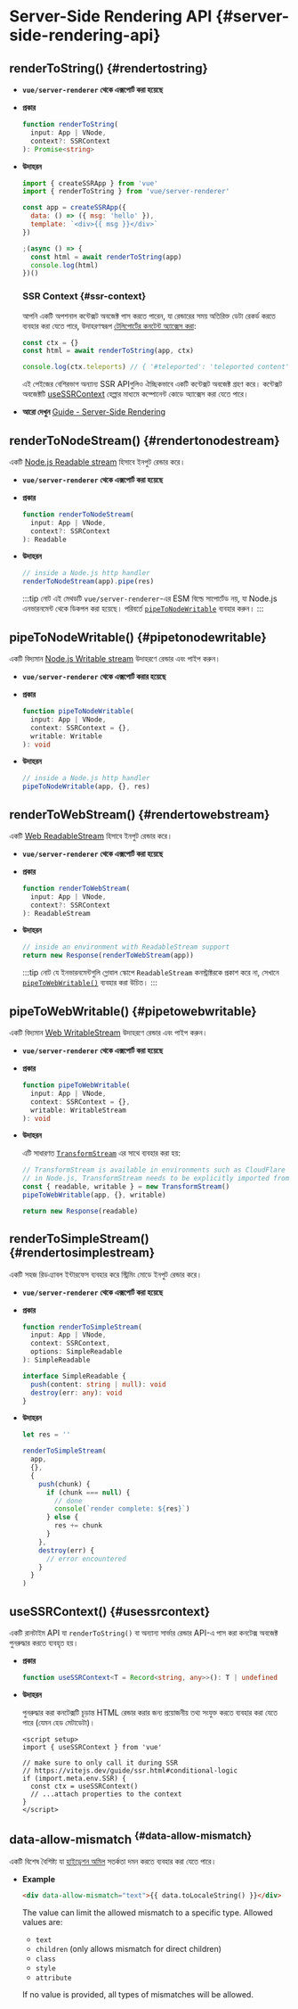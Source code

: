 # Server-Side Rendering API {#server-side-rendering-api}

## renderToString() {#rendertostring}

- **`vue/server-renderer` থেকে এক্সপোর্ট করা হয়েছে**

- **প্রকার**

  ```ts
  function renderToString(
    input: App | VNode,
    context?: SSRContext
  ): Promise<string>
  ```

- **উদাহরন**

  ```js
  import { createSSRApp } from 'vue'
  import { renderToString } from 'vue/server-renderer'

  const app = createSSRApp({
    data: () => ({ msg: 'hello' }),
    template: `<div>{{ msg }}</div>`
  })

  ;(async () => {
    const html = await renderToString(app)
    console.log(html)
  })()
  ```

  ### SSR Context {#ssr-context}

  আপনি একটি অপশনাল কন্টেক্সট অবজেক্ট পাস করতে পারেন, যা রেন্ডারের সময় অতিরিক্ত ডেটা রেকর্ড করতে ব্যবহার করা যেতে পারে, উদাহরণস্বরূপ [টেলিপোর্টের কনটেন্ট অ্যাক্সেস করা](/guide/scaling-up/ssr#teleports):

  ```js
  const ctx = {}
  const html = await renderToString(app, ctx)

  console.log(ctx.teleports) // { '#teleported': 'teleported content' }
  ```

  এই পেইজের বেশিরভাগ অন্যান্য SSR APIগুলিও ঐচ্ছিকভাবে একটি কন্টেক্সট অবজেক্ট গ্রহণ করে। কন্টেক্সট অবজেক্টটি [useSSRContext](#usessrcontext) হেল্পার মাধ্যমে কম্পোনেন্ট কোডে অ্যাক্সেস করা যেতে পারে।

- **আরো দেখুন** [Guide - Server-Side Rendering](/guide/scaling-up/ssr)

## renderToNodeStream() {#rendertonodestream}

একটি [Node.js Readable stream](https://nodejs.org/api/stream.html#stream_class_stream_readable) হিসাবে ইনপুট রেন্ডার করে।

- **`vue/server-renderer` থেকে এক্সপোর্ট করা হয়েছে**

- **প্রকার**

  ```ts
  function renderToNodeStream(
    input: App | VNode,
    context?: SSRContext
  ): Readable
  ```

- **উদাহরন**

  ```js
  // inside a Node.js http handler
  renderToNodeStream(app).pipe(res)
  ```

  :::tip নোট
  এই মেথডটি `vue/server-renderer`-এর ESM বিল্ডে সাপোর্টেড নয়, যা Node.js এনভারনমেন্ট থেকে ডিকপল করা হয়েছে। পরিবর্তে [`pipeToNodeWritable`](#pipetonodewritable) ব্যবহার করুন।
  :::

## pipeToNodeWritable() {#pipetonodewritable}

একটি বিদ্যমান [Node.js Writable stream](https://nodejs.org/api/stream.html#stream_writable_streams) উদাহরণে রেন্ডার এবং পাইপ করুন।

- **`vue/server-renderer` থেকে এক্সপোর্ট করার হয়েছে**

- **প্রকার**

  ```ts
  function pipeToNodeWritable(
    input: App | VNode,
    context: SSRContext = {},
    writable: Writable
  ): void
  ```

- **উদাহরন**

  ```js
  // inside a Node.js http handler
  pipeToNodeWritable(app, {}, res)
  ```

## renderToWebStream() {#rendertowebstream}

একটি [Web ReadableStream](https://developer.mozilla.org/en-US/docs/Web/API/Streams_API) হিসাবে ইনপুট রেন্ডার করে।

- **`vue/server-renderer` থেকে এক্সপোর্ট করা হয়েছে**

- **প্রকার**

  ```ts
  function renderToWebStream(
    input: App | VNode,
    context?: SSRContext
  ): ReadableStream
  ```

- **উদাহরন**

  ```js
  // inside an environment with ReadableStream support
  return new Response(renderToWebStream(app))
  ```

  :::tip নোট
  যে ইনভারনমেন্টগুলি গ্লোবাল স্কোপে `ReadableStream` কনস্ট্রাক্টরকে প্রকাশ করে না, সেখানে [`pipeToWebWritable()`](#pipetowebwritable) ব্যবহার করা উচিত।
  :::

## pipeToWebWritable() {#pipetowebwritable}

একটি বিদ্যমান [Web WritableStream](https://developer.mozilla.org/en-US/docs/Web/API/WritableStream) উদাহরণে রেন্ডার এবং পাইপ করুন।

- **`vue/server-renderer` থেকে এক্সপোর্ট করা হয়েছে**

- **প্রকার**

  ```ts
  function pipeToWebWritable(
    input: App | VNode,
    context: SSRContext = {},
    writable: WritableStream
  ): void
  ```

- **উদাহরন**

  এটি সাধারণত [`TransformStream`](https://developer.mozilla.org/en-US/docs/Web/API/TransformStream) এর সাথে ব্যবহার করা হয়:

  ```js
  // TransformStream is available in environments such as CloudFlare workers.
  // in Node.js, TransformStream needs to be explicitly imported from 'stream/web'
  const { readable, writable } = new TransformStream()
  pipeToWebWritable(app, {}, writable)

  return new Response(readable)
  ```

## renderToSimpleStream() {#rendertosimplestream}

একটি সহজ রিডএ্যাবল ইন্টারফেস ব্যবহার করে স্ট্রিমিং মোডে ইনপুট রেন্ডার করে।

- **`vue/server-renderer` থেকে এক্সপোর্ট করা হয়েছে**

- **প্রকার**

  ```ts
  function renderToSimpleStream(
    input: App | VNode,
    context: SSRContext,
    options: SimpleReadable
  ): SimpleReadable

  interface SimpleReadable {
    push(content: string | null): void
    destroy(err: any): void
  }
  ```

- **উদাহরন**

  ```js
  let res = ''

  renderToSimpleStream(
    app,
    {},
    {
      push(chunk) {
        if (chunk === null) {
          // done
          console(`render complete: ${res}`)
        } else {
          res += chunk
        }
      },
      destroy(err) {
        // error encountered
      }
    }
  )
  ```

## useSSRContext() {#usessrcontext}

একটি রানটাইম API যা `renderToString()` বা অন্যান্য সার্ভার রেন্ডার API-এ পাস করা কনটেক্স অবজেক্ট পুনরুদ্ধার করতে ব্যবহৃত হয়।

- **প্রকার**

  ```ts
  function useSSRContext<T = Record<string, any>>(): T | undefined
  ```

- **উদাহরন**

  পুনরুদ্ধার করা কনটেক্সটি চূড়ান্ত HTML রেন্ডার করার জন্য প্রয়োজনীয় তথ্য সংযুক্ত করতে ব্যবহার করা যেতে পারে (যেমন হেড মেটাডেটা)।

  ```vue
  <script setup>
  import { useSSRContext } from 'vue'

  // make sure to only call it during SSR
  // https://vitejs.dev/guide/ssr.html#conditional-logic
  if (import.meta.env.SSR) {
    const ctx = useSSRContext()
    // ...attach properties to the context
  }
  </script>
  ```

## data-allow-mismatch <sup class="vt-badge" data-text="3.5+" /> {#data-allow-mismatch}

একটি বিশেষ বৈশিষ্ট্য যা [হাইড্রেশন অমিল](/guide/scaling-up/ssr#hydration-mismatch) সতর্কতা দমন করতে ব্যবহার করা যেতে পারে।

- **Example**

  ```html
  <div data-allow-mismatch="text">{{ data.toLocaleString() }}</div>
  ```

  The value can limit the allowed mismatch to a specific type. Allowed values are:

  - `text`
  - `children` (only allows mismatch for direct children)
  - `class`
  - `style`
  - `attribute`

  If no value is provided, all types of mismatches will be allowed.
